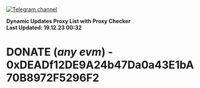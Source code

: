 [![Telegram channel](https://img.shields.io/endpoint?url=https://runkit.io/damiankrawczyk/telegram-badge/branches/master?url=https://t.me/n4z4v0d)](https://t.me/n4z4v0d) 

**Dynamic Updates Proxy List with Proxy Checker**  
**Last Updated: 19.12.23 00:32**

# DONATE (_any evm_) - 0xDEADf12DE9A24b47Da0a43E1bA70B8972F5296F2
